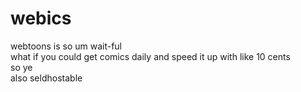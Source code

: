 # webics
webtoons is so um wait-ful
<br>what if you could get comics daily and speed it up with like 10 cents
<br>so ye
<br>also seldhostable
